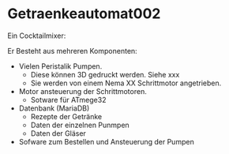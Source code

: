 # Getraenkeautomat002
Ein Cocktailmixer:

Er Besteht aus mehreren Komponenten:
  - Vielen Peristalik Pumpen.
    - Diese können 3D gedruckt werden. Siehe xxx
    - Sie werden von einem Nema XX Schrittmotor angetrieben.
  - Motor ansteuerung der Schrittmotoren.
    - Sotware für ATmege32
  - Datenbank (MariaDB)
    - Rezepte der Getränke
    - Daten der einzelnen Punmpen
    - Daten der Gläser
  - Sofware zum Bestellen und Ansteuerung der Pumpen
